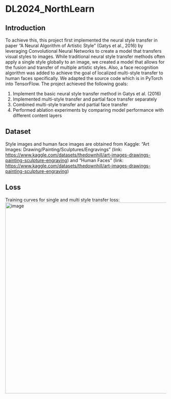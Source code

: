 # DL2024_NorthLearn
## Introduction
To achieve this, this project first implemented the neural style transfer in paper “A Neural Algorithm of Artistic Style” (Gatys et al., 2016) by  leveraging Convolutional Neural Networks to create a model that transfers visual styles to images. While traditional neural style transfer methods often apply a single style globally to an image, we created a model that allows for the fusion and transfer of multiple artistic styles. Also, a face recognition algorithm was added to achieve the goal of localized multi-style transfer to human faces specifically. We adapted the source code which is in PyTorch into TensorFlow. 
The project achieved the following goals:
1. Implement the basic neural style transfer method in Gatys et al. (2016)
2. Implemented multi-style transfer and partial face transfer separately
3. Combined multi-style transfer and partial face transfer 
4. Performed ablation experiments by comparing model performance with different content layers

## Dataset
Style images and human face images are obtained from Kaggle: “Art Images: Drawing/Painting/Sculptures/Engravings” (link: https://www.kaggle.com/datasets/thedownhill/art-images-drawings-painting-sculpture-engraving) and “Human Faces" (link: https://www.kaggle.com/datasets/thedownhill/art-images-drawings-painting-sculpture-engraving)

## Loss
Training curves for single and multi style transfer loss:
<img width="596" alt="image" src="https://github.com/YunxiLiang1024/DL2024_NorthLearn/assets/119365293/563059e7-1897-489d-93d5-5a33c3b72e56">

